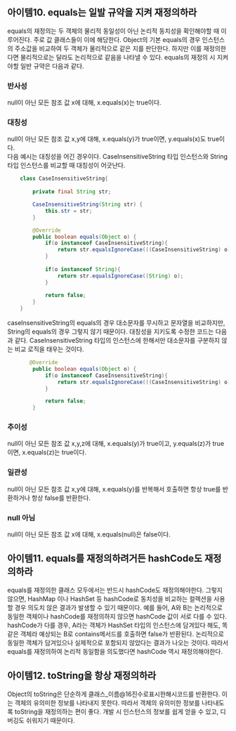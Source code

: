 ## 아이템10. equals는 일발 규약을 지켜 재정의하라
equals의 재정의는 두 객체의 물리적 동일성이 아닌 논리적 동치성을 확인해야할 때 이루어진다. 주로 값 클래스들이 이에 해당한다. Object의 기본 equals의 경우 인스턴스의 주소값을 비교하여 두 객체가 물리적으로 같은 지를 판단한다. 하지만 이를 재정의한다면 물리적으로는 달라도 논리적으로 같음을 나타낼 수 있다. equals의 재정의 시 지켜야할 일반 규약은 다음과 같다.  
### 반사성  
null이 아닌 모든 참조 값 x에 대해, x.equals(x)는 true이다.
### 대칭성  
null이 아닌 모든 참조 값 x,y에 대해, x.equals(y)가 true이면, y.equals(x)도 true이다.  
다음 예시는 대칭성을 어긴 경우이다. CaseInsensitiveString 타입 인스턴스와 String 타입 인스턴스를 비교할 때 대칭성이 어긋난다.  
```java
    class CaseInsensitiveString{
        
        private final String str;

        CaseInsensitiveString(String str) {
            this.str = str;
        }

        @Override
        public boolean equals(Object o) {
            if(o instanceof CaseInsensitiveString){
                return str.equalsIgnoreCase(((CaseInsensitiveString) o).str);
            }
            
            if(o instanceof String){
                return str.equalsIgnoreCase((String) o);
            }
            
            return false;
        }
    }
```
caseInsensitiveString의 equals의 경우 대소문자를 무시하고 문자열을 비교하지만, String의 equals의 경우 그렇지 않기 때문이다. 대칭성을 지키도록 수정한 코드는 다음과 같다. CaseInsensitiveString 타입의 인스턴스에 한해서만 대소문자를 구분하지 않는 비교 로직을 태우는 것이다.
```java
       @Override
        public boolean equals(Object o) {
            if(o instanceof CaseInsensitiveString){
                return str.equalsIgnoreCase(((CaseInsensitiveString) o).str);
            }

            return false;
        }
```
    
### 추이성
null이 아닌 모든 참조 값 x,y,z에 대해, x.equals(y)가 true이고, y.equals(z)가 true이면, x.equals(z)는 true이다.
### 일관성
null이 아닌 모든 참조 값 x,y에 대해, x.equals(y)를 반복해서 호출하면 항상 true를 반환하거나 항상 false를 반환한다.
### null 아님
null이 아닌 모든 참조 값 x에 대해, x.equals(null)은 false이다.

## 아이템11. equals를 재정의하려거든 hashCode도 재정의하라
equals를 재정의한 클래스 모두에서는 반드시 hashCode도 재정의해야한다. 그렇지 않으면, HashMap 이나 HashSet 등 hashCode로 동치성을 비교하는 컬렉션을 사용할 경우 의도치 않은 결과가 발생할 수 있기 때문이다. 예를 들어, A와 B는 논리적으로 동일한 객체이나 hashCode를 재정의하지 않으면 hashCode 값이 서로 다를 수 있다. hashCode가 다를 경우, A라는 객체가 HashSet 타입의 인스턴스에 담겨있다 해도, 똑같은 객체라 예상되는 B로 contains메서드를 호출하면 false가 반환된다. 논리적으로 동일한 객체가 담겨있으나 실제적으로 포함되지 않았다는 결과가 나오는 것이다. 따라서 equals를 재정의하여 논리적 동일함을 의도했다면 hashCode 역시 재정의해야한다.

## 아이템12. toString을 항상 재정의하라
Object의 toString은 단순하게 클래스_이름@16진수로표시한해시코드를 반환한다. 이는 객체의 유의미한 정보를 나타내지 못한다. 따라서 객체의 유의미한 정보를 나타내도록 toString을 재정의하는 편이 좋다. 개발 시 인스턴스의 정보를 쉽게 얻을 수 있고, 디버깅도 쉬워지기 때문이다. 
